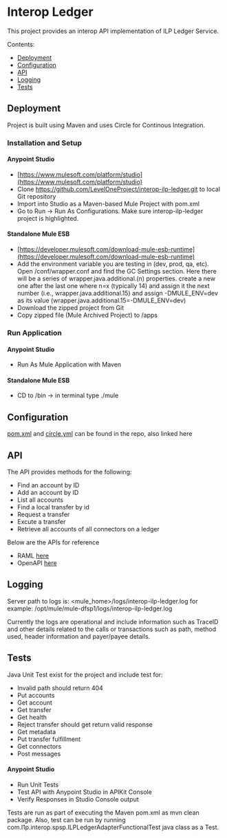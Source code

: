 # Interop Ledger
This project provides an interop API implementation of ILP Ledger Service.

Contents:

- [Deployment](#deployment)
- [Configuration](#configuration)
- [API](#api)
- [Logging](#logging)
- [Tests](#tests)

## Deployment

Project is built using Maven and uses Circle for Continous Integration.

### Installation and Setup

#### Anypoint Studio
* [https://www.mulesoft.com/platform/studio](https://www.mulesoft.com/platform/studio)
* Clone https://github.com/LevelOneProject/interop-ilp-ledger.git to local Git repository
* Import into Studio as a Maven-based Mule Project with pom.xml
* Go to Run -> Run As Configurations.  Make sure interop-ilp-ledger project is highlighted.

#### Standalone Mule ESB
* [https://developer.mulesoft.com/download-mule-esb-runtime](https://developer.mulesoft.com/download-mule-esb-runtime)
* Add the environment variable you are testing in (dev, prod, qa, etc).  Open <Mule Installation Directory>/conf/wrapper.conf and find the GC Settings section.  Here there will be a series of wrapper.java.additional.(n) properties.  create a new one after the last one where n=x (typically 14) and assign it the next number (i.e., wrapper.java.additional.15) and assign -DMULE_ENV=dev as its value (wrapper.java.additional.15=-DMULE_ENV=dev)
* Download the zipped project from Git
* Copy zipped file (Mule Archived Project) to <Mule Installation Directory>/apps

### Run Application

#### Anypoint Studio
* Run As Mule Application with Maven

#### Standalone Mule ESB
* CD to <Mule Installation Directory>/bin -> in terminal type ./mule

## Configuration

[pom.xml](./pom.xml) and [circle.yml](./circle.yml) can be found in the repo, also linked here

## API

The API provides methods for the following:
* Find an account by ID 
* Add an account by ID
* List all accounts
* Find a local transfer by id
* Request a transfer
* Excute a transfer
* Retrieve all accounts of all connectors on a ledger

Below are the APIs for reference
* RAML [here](./src/main/api/ilp-ledger-adapter.raml)
* OpenAPI [here](./src/main/resources/documentation/dist/ilp-ledger.yaml)

## Logging

Server path to logs is: <mule_home>/logs/interop-ilp-ledger.log for example: /opt/mule/mule-dfsp1/logs/interop-ilp-ledger.log

Currently the logs are operational and include information such as TraceID and other details related to the calls or transactions such as path, method used, header information and payer/payee details.

## Tests

Java Unit Test exist for the project and include test for:

* Invalid path should return 404
* Put accounts
* Get account
* Get transfer
* Get health
* Reject transfer should get return valid response
* Get metadata
* Put transfer fulfillment
* Get connectors
* Post messages

#### Anypoint Studio
* Run Unit Tests
* Test API with Anypoint Studio in APIKit Console
* Verify Responses in Studio Console output

Tests are run as part of executing the Maven pom.xml as mvn clean package. Also, test can be run by running com.l1p.interop.spsp.ILPLedgerAdapterFunctionalTest java class as a Test.
